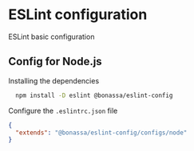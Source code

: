 # ESLint configuration

ESLint basic configuration

## Config for Node.js

Installing the dependencies
```bash
  npm install -D eslint @bonassa/eslint-config
```

Configure the `.eslintrc.json` file
```json
{
  "extends": "@bonassa/eslint-config/configs/node"
}
```